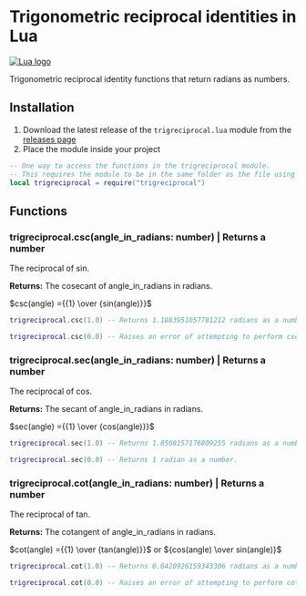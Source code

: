 # Trigonometric reciprocal identities in Lua

[![Lua logo](https://www.lua.org/images/lua-logo.gif)](https://lua.org)

Trigonometric reciprocal identity functions that return radians as numbers.

## Installation

1. Download the latest release of the ```trigreciprocal.lua``` module from the [releases page](https://github.com/Synthird/Trigonometric-reciprocal-identities/releases/latest)
2. Place the module inside your project

```Lua
-- One way to access the functions in the trigreciprocal module.
-- This requires the module to be in the same folder as the file using this code.
local trigreciprocal = require("trigreciprocal")
```

## Functions

### trigreciprocal.csc(angle_in_radians: number) | Returns a number

The reciprocal of sin.

**Returns:** The cosecant of angle_in_radians in radians.

$csc(angle) ={{1} \over {sin(angle)}}$

```Lua
trigreciprocal.csc(1.0) -- Returns 1.1883951057781212 radians as a number.
```

```Lua
trigreciprocal.csc(0.0) -- Raises an error of attempting to perform csc(0).
```

### trigreciprocal.sec(angle_in_radians: number) | Returns a number

The reciprocal of cos.

**Returns:** The secant of angle_in_radians in radians.

$sec(angle) ={{1} \over {cos(angle)}}$

```Lua
trigreciprocal.sec(1.0) -- Returns 1.8508157176809255 radians as a number.
```

```Lua
trigreciprocal.sec(0.0) -- Returns 1 radian as a number.
```

### trigreciprocal.cot(angle_in_radians: number) | Returns a number

The reciprocal of tan.

**Returns:** The cotangent of angle_in_radians in radians.

$cot(angle) ={{1} \over {tan(angle)}}$ or ${cos(angle) \over sin(angle)}$

```Lua
trigreciprocal.cot(1.0) -- Returns 0.6420926159343306 radians as a number.
```

```Lua
trigreciprocal.cot(0.0) -- Raises an error of attempting to perform cot(0).
```
